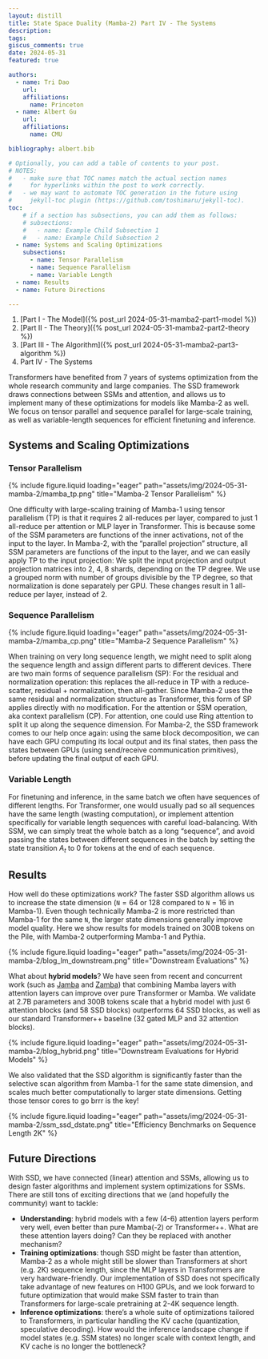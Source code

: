 ```yaml
---
layout: distill
title: State Space Duality (Mamba-2) Part IV - The Systems
description: 
tags:
giscus_comments: true
date: 2024-05-31
featured: true

authors:
  - name: Tri Dao
    url:
    affiliations:
      name: Princeton
  - name: Albert Gu
    url:
    affiliations:
      name: CMU

bibliography: albert.bib

# Optionally, you can add a table of contents to your post.
# NOTES:
#   - make sure that TOC names match the actual section names
#     for hyperlinks within the post to work correctly.
#   - we may want to automate TOC generation in the future using
#     jekyll-toc plugin (https://github.com/toshimaru/jekyll-toc).
toc:
    # if a section has subsections, you can add them as follows:
    # subsections:
    #   - name: Example Child Subsection 1
    #   - name: Example Child Subsection 2
  - name: Systems and Scaling Optimizations
    subsections:
      - name: Tensor Parallelism
      - name: Sequence Parallelism
      - name: Variable Length
  - name: Results
  - name: Future Directions

---
```


1. [Part I - The Model]({% post_url 2024-05-31-mamba2-part1-model %})
2. [Part II - The Theory]({% post_url 2024-05-31-mamba2-part2-theory %})
3. [Part III - The Algorithm]({% post_url 2024-05-31-mamba2-part3-algorithm %})
4. Part IV - The Systems


Transformers have benefited from 7 years of systems optimization from the whole research community and large companies. The SSD framework draws connections between SSMs and attention, and allows us to implement many of these optimizations for models like Mamba-2 as well. We focus on tensor parallel and sequence parallel for large-scale training, as well as variable-length sequences for efficient finetuning and inference.

## Systems and Scaling Optimizations

### Tensor Parallelism

{% include figure.liquid loading="eager" path="assets/img/2024-05-31-mamba-2/mamba_tp.png" title="Mamba-2 Tensor Parallelism" %}

One difficulty with large-scaling training of Mamba-1 using tensor parallelism (TP) is that it requires 2 all-reduces per layer, compared to just 1 all-reduce per attention or MLP layer in Transformer. This is because some of the SSM parameters are functions of the inner activations, not of the input to the layer. In Mamba-2, with the “parallel projection” structure, all SSM parameters are functions of the input to the layer, and we can easily apply TP to the input projection: 
We split the input projection and output projection matrices into 2, 4, 8 shards, depending on the TP degree.
We use a grouped norm with number of groups divisible by the TP degree, so that normalization is done separately per GPU.
These changes result in 1 all-reduce per layer, instead of 2.


### Sequence Parallelism

{% include figure.liquid loading="eager" path="assets/img/2024-05-31-mamba-2/mamba_cp.png" title="Mamba-2 Sequence Parallelism" %}

When training on very long sequence length, we might need to split along the sequence length and assign different parts to different devices. There are two main forms of sequence parallelism (SP):
For the residual and normalization operation: this replaces the all-reduce in TP with a reduce-scatter, residual + normalization, then all-gather. Since Mamba-2 uses the same residual and normalization structure as Transformer, this form of SP applies directly with no modification.
For the attention or SSM operation, aka context parallelism (CP). For attention, one could use Ring attention to split it up along the sequence dimension. For Mamba-2, the SSD framework comes to our help once again: using the same block decomposition, we can have each GPU computing its local output and its final states, then pass the states between GPUs (using send/receive communication primitives), before updating the final output of each GPU.



### Variable Length
For finetuning and inference, in the same batch we often have sequences of different lengths. For Transformer, one would usually pad so all sequences have the same length (wasting computation), or implement attention specifically for variable length sequences with careful load-balancing. 
With SSM, we can simply treat the whole batch as a long “sequence”, and avoid passing the states between different sequences in the batch by setting the state transition $A_t$ to 0 for tokens at the end of each sequence.

## Results

How well do these optimizations work? The faster SSD algorithm allows us to increase the state dimension ($\mathtt{N}=64$ or $128$ compared to $\mathtt{N}=16$ in Mamba-1).
Even though technically Mamba-2 is more restricted than Mamba-1 for the same $\mathtt{N}$, the larger state dimensions generally improve model quality.
Here we show results for models trained on 300B tokens on the Pile, with Mamba-2 outperforming Mamba-1 and Pythia.

{% include figure.liquid loading="eager" path="assets/img/2024-05-31-mamba-2/blog_lm_downstream.png" title="Downstream Evaluations" %}

What about **hybrid models**? We have seen from recent and concurrent work (such as [Jamba](https://arxiv.org/abs/2403.19887) and [Zamba](https://arxiv.org/abs/2405.16712))
that combining Mamba layers with attention layers can improve over pure Transformer or Mamba.
We validate at 2.7B parameters and 300B tokens scale that a hybrid model with just 6 attention blocks (and 58 SSD blocks) outperforms 64 SSD blocks, as well as our standard Transformer++ baseline (32 gated MLP and 32 attention blocks).

{% include figure.liquid loading="eager" path="assets/img/2024-05-31-mamba-2/blog_hybrid.png" title="Downstream Evaluations for Hybrid Models" %}

We also validated that the SSD algorithm is significantly faster than the selective scan algorithm from Mamba-1 for the same state dimension,
and scales much better computationally to larger state dimensions.
Getting those tensor cores to go brrr is the key!

{% include figure.liquid loading="eager" path="assets/img/2024-05-31-mamba-2/ssm_ssd_dstate.png" title="Efficiency Benchmarks on Sequence Length 2K" %}

## Future Directions

With SSD, we have connected (linear) attention and SSMs, allowing us to design faster algorithms and implement system optimizations for SSMs. There are still tons of exciting directions that we (and hopefully the community) want to tackle:
- **Understanding**: hybrid models with a few (4-6) attention layers perform very well, even better than pure Mamba(-2) or Transformer++. What are these attention layers doing? Can they be replaced with another mechanism?
- **Training optimizations**: though SSD might be faster than attention, Mamba-2 as a whole might still be slower than Transformers at short (e.g. 2K) sequence length, since the MLP layers in Transformers are very hardware-friendly. Our implementation of SSD does not specifically take advantage of new features on H100 GPUs, and we look forward to future optimization that would make SSM faster to train than Transformers for large-scale pretraining at 2-4K sequence length.
- **Inference optimizations**: there’s a whole suite of optimizations tailored to Transformers, in particular handling the KV cache (quantization, speculative decoding). How would the inference landscape change if model states (e.g. SSM states) no longer scale with context length, and KV cache is no longer the bottleneck?
